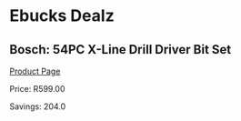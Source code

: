 
# Ebucks Dealz
## Bosch: 54PC X-Line Drill Driver Bit Set
[Product Page](https://www.ebucks.com/web/shop/productSelected.do?prodId=372658040&catId=1158501102)

Price: R599.00

Savings: 204.0


	